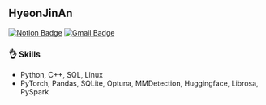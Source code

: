 ## HyeonJinAn

[![Notion Badge](https://img.shields.io/badge/Tech%20Blog-black?style=flat-square&logo=Notion&logoColor=white&link=https://www.notion.so/s-Profile-2b70380f561e4287ada8a472e4706c45)](https://www.notion.so/s-Profile-2b70380f561e4287ada8a472e4706c45)
[![Gmail Badge](https://img.shields.io/badge/Gmail-d14836?style=flat-square&logo=Gmail&logoColor=white&link=mailto:bdh03218@gmail.com)](mailto:bdh03218@gmail.com)

### :ok_hand: Skills
- Python, C++, SQL, Linux
- PyTorch, Pandas, SQLite, Optuna, MMDetection, Huggingface, Librosa, PySpark

